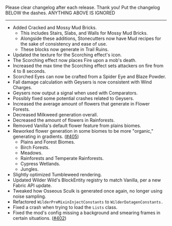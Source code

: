Please clear changelog after each release.
Thank you!
Put the changelog BELOW the dashes. ANYTHING ABOVE IS IGNORED

-----------------
- Added Cracked and Mossy Mud Bricks.
  - This includes Stairs, Slabs, and Walls for Mossy Mud Bricks.
  - Alongside these additions, Stonecutters now have Mud recipes for the sake of consistency and ease of use.
  - These blocks now generate in Trail Ruins.
- Updated the texture for the Scorching effect's icon.
- The Scorching effect now places Fire upon a mob's death.
- Increased the max time the Scorching effect sets attackers on fire from 4 to 8 seconds.
- Scorched Eyes can now be crafted from a Spider Eye and Blaze Powder.
- Fall damage calculation with Geysers is now consistent with Wind Charges.
- Geysers now output a signal when used with Comparators.
- Possibly fixed some potential crashes related to Geysers.
- Increased the average amount of flowers that generate in Flower Forests.
- Decreased Milkweed generation overall.
- Decreased the amount of flowers in Rainforests.
- Removed Vanilla's default flower feature from plains biomes.
- Reworked flower generation in some biomes to be more "organic," generating in gradients. ([#405](https://github.com/FrozenBlock/WilderWild/issues/405))
  - Plains and Forest Biomes.
  - Birch Forests.
  - Meadows.
  - Rainforests and Temperate Rainforests.
  - Cypress Wetlands.
  - Jungles.
- Slightly optimized Tumbleweed rendering.
- Updated Wilder Wild's BlockEntity registry to match Vanilla, per a new Fabric API update.
- Tweaked how Osseous Sculk is generated once again, no longer using noise sampling.
- Refactored `WilderPreMixinInjectConstants` to `WilderDatagenConstants.`
- Fixed a crash when trying to load the `Lists` class.
- Fixed the mod's config missing a background and smearing frames in certain situations. ([#402](https://github.com/FrozenBlock/WilderWild/issues/402))
